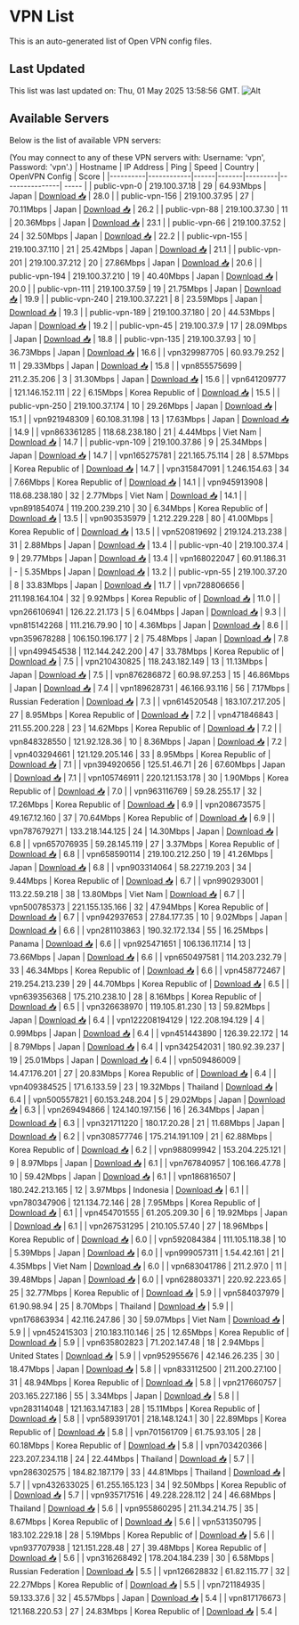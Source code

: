 # VPN List

This is an auto-generated list of Open VPN config files.

## Last Updated

This list was last updated on: Thu, 01 May 2025 13:58:56 GMT.
![Alt](https://repobeats.axiom.co/api/embed/186b98318ef1479477931607c1ad7d823f12451f.svg "Repobeats analytics image")

## Available Servers

Below is the list of available VPN servers:

(You may connect to any of these VPN servers with: Username: 'vpn', Password: 'vpn'.)
| Hostname | IP Address | Ping | Speed | Country | OpenVPN Config | Score |
|----------|------------|------|-------|---------|----------------| ----- |
| public-vpn-0 | 219.100.37.18 | 29 | 64.93Mbps | Japan | [Download 📥](./configs/server_0_JP.ovpn) | 28.0 |
| public-vpn-156 | 219.100.37.95 | 27 | 70.11Mbps | Japan | [Download 📥](./configs/server_1_JP.ovpn) | 26.2 |
| public-vpn-88 | 219.100.37.30 | 11 | 20.36Mbps | Japan | [Download 📥](./configs/server_2_JP.ovpn) | 23.1 |
| public-vpn-66 | 219.100.37.52 | 24 | 32.50Mbps | Japan | [Download 📥](./configs/server_3_JP.ovpn) | 22.2 |
| public-vpn-155 | 219.100.37.110 | 21 | 25.42Mbps | Japan | [Download 📥](./configs/server_4_JP.ovpn) | 21.1 |
| public-vpn-201 | 219.100.37.212 | 20 | 27.86Mbps | Japan | [Download 📥](./configs/server_5_JP.ovpn) | 20.6 |
| public-vpn-194 | 219.100.37.210 | 19 | 40.40Mbps | Japan | [Download 📥](./configs/server_6_JP.ovpn) | 20.0 |
| public-vpn-111 | 219.100.37.59 | 19 | 21.75Mbps | Japan | [Download 📥](./configs/server_7_JP.ovpn) | 19.9 |
| public-vpn-240 | 219.100.37.221 | 8 | 23.59Mbps | Japan | [Download 📥](./configs/server_8_JP.ovpn) | 19.3 |
| public-vpn-189 | 219.100.37.180 | 20 | 44.53Mbps | Japan | [Download 📥](./configs/server_9_JP.ovpn) | 19.2 |
| public-vpn-45 | 219.100.37.9 | 17 | 28.09Mbps | Japan | [Download 📥](./configs/server_10_JP.ovpn) | 18.8 |
| public-vpn-135 | 219.100.37.93 | 10 | 36.73Mbps | Japan | [Download 📥](./configs/server_11_JP.ovpn) | 16.6 |
| vpn329987705 | 60.93.79.252 | 11 | 29.33Mbps | Japan | [Download 📥](./configs/server_12_JP.ovpn) | 15.8 |
| vpn855575699 | 211.2.35.206 | 3 | 31.30Mbps | Japan | [Download 📥](./configs/server_13_JP.ovpn) | 15.6 |
| vpn641209777 | 121.146.152.111 | 22 | 6.15Mbps | Korea Republic of | [Download 📥](./configs/server_14_KR.ovpn) | 15.5 |
| public-vpn-250 | 219.100.37.174 | 10 | 29.26Mbps | Japan | [Download 📥](./configs/server_15_JP.ovpn) | 15.1 |
| vpn921948309 | 60.108.31.198 | 13 | 17.63Mbps | Japan | [Download 📥](./configs/server_16_JP.ovpn) | 14.9 |
| vpn863361285 | 118.68.238.180 | 21 | 4.44Mbps | Viet Nam | [Download 📥](./configs/server_17_VN.ovpn) | 14.7 |
| public-vpn-109 | 219.100.37.86 | 9 | 25.34Mbps | Japan | [Download 📥](./configs/server_18_JP.ovpn) | 14.7 |
| vpn165275781 | 221.165.75.114 | 28 | 8.57Mbps | Korea Republic of | [Download 📥](./configs/server_19_KR.ovpn) | 14.7 |
| vpn315847091 | 1.246.154.63 | 34 | 7.66Mbps | Korea Republic of | [Download 📥](./configs/server_20_KR.ovpn) | 14.1 |
| vpn945913908 | 118.68.238.180 | 32 | 2.77Mbps | Viet Nam | [Download 📥](./configs/server_21_VN.ovpn) | 14.1 |
| vpn891854074 | 119.200.239.210 | 30 | 6.34Mbps | Korea Republic of | [Download 📥](./configs/server_22_KR.ovpn) | 13.5 |
| vpn903535979 | 1.212.229.228 | 80 | 41.00Mbps | Korea Republic of | [Download 📥](./configs/server_23_KR.ovpn) | 13.5 |
| vpn520819692 | 219.124.213.238 | 31 | 2.88Mbps | Japan | [Download 📥](./configs/server_24_JP.ovpn) | 13.4 |
| public-vpn-40 | 219.100.37.4 | 9 | 29.77Mbps | Japan | [Download 📥](./configs/server_25_JP.ovpn) | 13.4 |
| vpn168022047 | 60.91.186.31 | - | 5.35Mbps | Japan | [Download 📥](./configs/server_26_JP.ovpn) | 13.2 |
| public-vpn-55 | 219.100.37.20 | 8 | 33.83Mbps | Japan | [Download 📥](./configs/server_27_JP.ovpn) | 11.7 |
| vpn728806656 | 211.198.164.104 | 32 | 9.92Mbps | Korea Republic of | [Download 📥](./configs/server_28_KR.ovpn) | 11.0 |
| vpn266106941 | 126.22.21.173 | 5 | 6.04Mbps | Japan | [Download 📥](./configs/server_29_JP.ovpn) | 9.3 |
| vpn815142268 | 111.216.79.90 | 10 | 4.36Mbps | Japan | [Download 📥](./configs/server_30_JP.ovpn) | 8.6 |
| vpn359678288 | 106.150.196.177 | 2 | 75.48Mbps | Japan | [Download 📥](./configs/server_31_JP.ovpn) | 7.8 |
| vpn499454538 | 112.144.242.200 | 47 | 33.78Mbps | Korea Republic of | [Download 📥](./configs/server_32_KR.ovpn) | 7.5 |
| vpn210430825 | 118.243.182.149 | 13 | 11.13Mbps | Japan | [Download 📥](./configs/server_33_JP.ovpn) | 7.5 |
| vpn876286872 | 60.98.97.253 | 15 | 46.86Mbps | Japan | [Download 📥](./configs/server_34_JP.ovpn) | 7.4 |
| vpn189628731 | 46.166.93.116 | 56 | 7.17Mbps | Russian Federation | [Download 📥](./configs/server_35_RU.ovpn) | 7.3 |
| vpn614520548 | 183.107.217.205 | 27 | 8.95Mbps | Korea Republic of | [Download 📥](./configs/server_36_KR.ovpn) | 7.2 |
| vpn471846843 | 211.55.200.228 | 23 | 14.62Mbps | Korea Republic of | [Download 📥](./configs/server_37_KR.ovpn) | 7.2 |
| vpn848328550 | 121.92.128.36 | 10 | 8.36Mbps | Japan | [Download 📥](./configs/server_38_JP.ovpn) | 7.2 |
| vpn403294661 | 121.129.205.146 | 33 | 8.95Mbps | Korea Republic of | [Download 📥](./configs/server_39_KR.ovpn) | 7.1 |
| vpn394920656 | 125.51.46.71 | 26 | 67.60Mbps | Japan | [Download 📥](./configs/server_40_JP.ovpn) | 7.1 |
| vpn105746911 | 220.121.153.178 | 30 | 1.90Mbps | Korea Republic of | [Download 📥](./configs/server_41_KR.ovpn) | 7.0 |
| vpn963116769 | 59.28.255.17 | 32 | 17.26Mbps | Korea Republic of | [Download 📥](./configs/server_42_KR.ovpn) | 6.9 |
| vpn208673575 | 49.167.12.160 | 37 | 70.64Mbps | Korea Republic of | [Download 📥](./configs/server_43_KR.ovpn) | 6.9 |
| vpn787679271 | 133.218.144.125 | 24 | 14.30Mbps | Japan | [Download 📥](./configs/server_44_JP.ovpn) | 6.8 |
| vpn657076935 | 59.28.145.119 | 27 | 3.37Mbps | Korea Republic of | [Download 📥](./configs/server_45_KR.ovpn) | 6.8 |
| vpn658590114 | 219.100.212.250 | 19 | 41.26Mbps | Japan | [Download 📥](./configs/server_46_JP.ovpn) | 6.8 |
| vpn903314064 | 58.227.19.203 | 34 | 9.44Mbps | Korea Republic of | [Download 📥](./configs/server_47_KR.ovpn) | 6.7 |
| vpn990293001 | 113.22.59.218 | 38 | 13.80Mbps | Viet Nam | [Download 📥](./configs/server_48_VN.ovpn) | 6.7 |
| vpn500785373 | 221.155.135.166 | 32 | 47.94Mbps | Korea Republic of | [Download 📥](./configs/server_49_KR.ovpn) | 6.7 |
| vpn942937653 | 27.84.177.35 | 10 | 9.02Mbps | Japan | [Download 📥](./configs/server_50_JP.ovpn) | 6.6 |
| vpn281103863 | 190.32.172.134 | 55 | 16.25Mbps | Panama | [Download 📥](./configs/server_51_PA.ovpn) | 6.6 |
| vpn925471651 | 106.136.117.14 | 13 | 73.66Mbps | Japan | [Download 📥](./configs/server_52_JP.ovpn) | 6.6 |
| vpn650497581 | 114.203.232.79 | 33 | 46.34Mbps | Korea Republic of | [Download 📥](./configs/server_53_KR.ovpn) | 6.6 |
| vpn458772467 | 219.254.213.239 | 29 | 44.70Mbps | Korea Republic of | [Download 📥](./configs/server_54_KR.ovpn) | 6.5 |
| vpn639356368 | 175.210.238.10 | 28 | 8.16Mbps | Korea Republic of | [Download 📥](./configs/server_55_KR.ovpn) | 6.5 |
| vpn326638970 | 119.105.81.230 | 13 | 59.82Mbps | Japan | [Download 📥](./configs/server_56_JP.ovpn) | 6.4 |
| vpn122208194129 | 122.208.194.129 | 4 | 0.99Mbps | Japan | [Download 📥](./configs/server_57_JP.ovpn) | 6.4 |
| vpn451443890 | 126.39.22.172 | 14 | 8.79Mbps | Japan | [Download 📥](./configs/server_58_JP.ovpn) | 6.4 |
| vpn342542031 | 180.92.39.237 | 19 | 25.01Mbps | Japan | [Download 📥](./configs/server_59_JP.ovpn) | 6.4 |
| vpn509486009 | 14.47.176.201 | 27 | 20.83Mbps | Korea Republic of | [Download 📥](./configs/server_60_KR.ovpn) | 6.4 |
| vpn409384525 | 171.6.133.59 | 23 | 19.32Mbps | Thailand | [Download 📥](./configs/server_61_TH.ovpn) | 6.4 |
| vpn500557821 | 60.153.248.204 | 5 | 29.02Mbps | Japan | [Download 📥](./configs/server_62_JP.ovpn) | 6.3 |
| vpn269494866 | 124.140.197.156 | 16 | 26.34Mbps | Japan | [Download 📥](./configs/server_63_JP.ovpn) | 6.3 |
| vpn321711220 | 180.17.20.28 | 21 | 11.68Mbps | Japan | [Download 📥](./configs/server_64_JP.ovpn) | 6.2 |
| vpn308577746 | 175.214.191.109 | 21 | 62.88Mbps | Korea Republic of | [Download 📥](./configs/server_65_KR.ovpn) | 6.2 |
| vpn988099942 | 153.204.225.121 | 9 | 8.97Mbps | Japan | [Download 📥](./configs/server_66_JP.ovpn) | 6.1 |
| vpn767840957 | 106.166.47.78 | 10 | 59.42Mbps | Japan | [Download 📥](./configs/server_67_JP.ovpn) | 6.1 |
| vpn186816507 | 180.242.213.165 | 12 | 3.97Mbps | Indonesia | [Download 📥](./configs/server_68_ID.ovpn) | 6.1 |
| vpn780347906 | 121.134.72.146 | 28 | 7.95Mbps | Korea Republic of | [Download 📥](./configs/server_69_KR.ovpn) | 6.1 |
| vpn454701555 | 61.205.209.30 | 6 | 19.92Mbps | Japan | [Download 📥](./configs/server_70_JP.ovpn) | 6.1 |
| vpn267531295 | 210.105.57.40 | 27 | 18.96Mbps | Korea Republic of | [Download 📥](./configs/server_71_KR.ovpn) | 6.0 |
| vpn592084384 | 111.105.118.38 | 10 | 5.39Mbps | Japan | [Download 📥](./configs/server_72_JP.ovpn) | 6.0 |
| vpn999057311 | 1.54.42.161 | 21 | 4.35Mbps | Viet Nam | [Download 📥](./configs/server_73_VN.ovpn) | 6.0 |
| vpn683041786 | 211.2.97.0 | 11 | 39.48Mbps | Japan | [Download 📥](./configs/server_74_JP.ovpn) | 6.0 |
| vpn628803371 | 220.92.223.65 | 25 | 32.77Mbps | Korea Republic of | [Download 📥](./configs/server_75_KR.ovpn) | 5.9 |
| vpn584037979 | 61.90.98.94 | 25 | 8.70Mbps | Thailand | [Download 📥](./configs/server_76_TH.ovpn) | 5.9 |
| vpn176863934 | 42.116.247.86 | 30 | 59.07Mbps | Viet Nam | [Download 📥](./configs/server_77_VN.ovpn) | 5.9 |
| vpn452415303 | 210.183.110.146 | 25 | 12.65Mbps | Korea Republic of | [Download 📥](./configs/server_78_KR.ovpn) | 5.9 |
| vpn635802823 | 71.202.147.48 | 18 | 2.94Mbps | United States | [Download 📥](./configs/server_79_US.ovpn) | 5.9 |
| vpn952955676 | 42.146.26.235 | 30 | 18.47Mbps | Japan | [Download 📥](./configs/server_80_JP.ovpn) | 5.8 |
| vpn833112500 | 211.200.27.100 | 31 | 48.94Mbps | Korea Republic of | [Download 📥](./configs/server_81_KR.ovpn) | 5.8 |
| vpn217660757 | 203.165.227.186 | 55 | 3.34Mbps | Japan | [Download 📥](./configs/server_82_JP.ovpn) | 5.8 |
| vpn283114048 | 121.163.147.183 | 28 | 15.11Mbps | Korea Republic of | [Download 📥](./configs/server_83_KR.ovpn) | 5.8 |
| vpn589391701 | 218.148.124.1 | 30 | 22.89Mbps | Korea Republic of | [Download 📥](./configs/server_84_KR.ovpn) | 5.8 |
| vpn701561709 | 61.75.93.105 | 28 | 60.18Mbps | Korea Republic of | [Download 📥](./configs/server_85_KR.ovpn) | 5.8 |
| vpn703420366 | 223.207.234.118 | 24 | 22.44Mbps | Thailand | [Download 📥](./configs/server_86_TH.ovpn) | 5.7 |
| vpn286302575 | 184.82.187.179 | 33 | 44.81Mbps | Thailand | [Download 📥](./configs/server_87_TH.ovpn) | 5.7 |
| vpn432633025 | 61.255.165.123 | 34 | 92.50Mbps | Korea Republic of | [Download 📥](./configs/server_88_KR.ovpn) | 5.7 |
| vpn935717516 | 49.228.228.112 | 24 | 46.68Mbps | Thailand | [Download 📥](./configs/server_89_TH.ovpn) | 5.6 |
| vpn955860295 | 211.34.214.75 | 35 | 8.67Mbps | Korea Republic of | [Download 📥](./configs/server_90_KR.ovpn) | 5.6 |
| vpn531350795 | 183.102.229.18 | 28 | 5.19Mbps | Korea Republic of | [Download 📥](./configs/server_91_KR.ovpn) | 5.6 |
| vpn937707938 | 121.151.228.48 | 27 | 39.48Mbps | Korea Republic of | [Download 📥](./configs/server_92_KR.ovpn) | 5.6 |
| vpn316268492 | 178.204.184.239 | 30 | 6.58Mbps | Russian Federation | [Download 📥](./configs/server_93_RU.ovpn) | 5.5 |
| vpn126628832 | 61.82.115.77 | 32 | 22.27Mbps | Korea Republic of | [Download 📥](./configs/server_94_KR.ovpn) | 5.5 |
| vpn721184935 | 59.133.37.6 | 32 | 45.57Mbps | Japan | [Download 📥](./configs/server_95_JP.ovpn) | 5.4 |
| vpn817176673 | 121.168.220.53 | 27 | 24.83Mbps | Korea Republic of | [Download 📥](./configs/server_96_KR.ovpn) | 5.4 |
